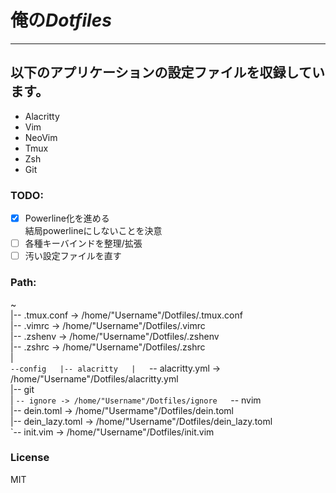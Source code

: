 # 俺の*Dotfiles*
---
## 以下のアプリケーションの設定ファイルを収録しています。
- Alacritty
- Vim
- NeoVim
- Tmux
- Zsh
- Git
### TODO:
- [x] Powerline化を進める  
結局powerlineにしないことを決意
- [ ] 各種キーバインドを整理/拡張
- [ ] 汚い設定ファイルを直す
### Path:
~  
|-- .tmux.conf -> /home/"Username"/Dotfiles/.tmux.conf  
|-- .vimrc -> /home/"Username"/Dotfiles/.vimrc  
|-- .zshenv -> /home/"Username"/Dotfiles/.zshenv  
|-- .zshrc -> /home/"Username"/Dotfiles/.zshrc  
|  
`--config  
  |-- alacritty  
  |   `-- alacritty.yml -> /home/"Username"/Dotfiles/alacritty.yml  
  |-- git  
  |   `-- ignore -> /home/"Username"/Dotfiles/ignore  
  `-- nvim  
    |-- dein.toml -> /home/"Usermame"/Dotfiles/dein.toml  
    |-- dein_lazy.toml -> /home/"Username"/Dotfiles/dein_lazy.toml  
    `-- init.vim -> /home/"Username"/Dotfiles/init.vim  
### License
MIT
